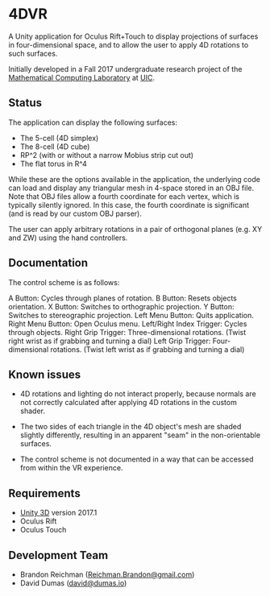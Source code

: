 # 4DVR

A Unity application for Oculus Rift+Touch to display projections of
surfaces in four-dimensional space, and to allow the user to apply 4D
rotations to such surfaces.

Initially developed in a Fall 2017 undergraduate research project of
the [Mathematical Computing Laboratory](http://mcl.math.uic.edu/) at
[UIC](http://uic.edu/).

## Status

The application can display the following surfaces:

* The 5-cell (4D simplex)
* The 8-cell (4D cube)
* RP^2 (with or without a narrow Mobius strip cut out)
* The flat torus in R^4

While these are the options available in the application, the
underlying code can load and display any triangular mesh in 4-space
stored in an OBJ file.  Note that OBJ files allow a fourth coordinate
for each vertex, which is typically silently ignored.  In this case,
the fourth coordinate is significant (and is read by our custom OBJ
parser).

The user can apply arbitrary rotations in a pair of orthogonal planes
(e.g. XY and ZW) using the hand controllers.

## Documentation

The control scheme is as follows:

A Button: Cycles through planes of rotation.
B Button: Resets objects orientation.
X Button: Switches to orthographic projection.
Y Button: Switches to stereographic projection.
Left Menu Button: Quits application.
Right Menu Button: Open Oculus menu.
Left/Right Index Trigger: Cycles through objects.
Right Grip Trigger: Three-dimensional rotations. (Twist right wrist as if grabbing and turning a dial)
Left Grip Trigger: Four-dimensional rotations. (Twist left wrist as if grabbing and turning a dial)


## Known issues

* 4D rotations and lighting do not interact properly, because normals
  are not correctly calculated after applying 4D rotations in the
  custom shader.

* The two sides of each triangle in the 4D object's mesh are shaded
  slightly differently, resulting in an apparent "seam" in the
  non-orientable surfaces.

* The control scheme is not documented in a way that can be accessed
  from within the VR experience.

## Requirements

* [Unity 3D](http://unity3d.com/version) version 2017.1
* Oculus Rift
* Oculus Touch

## Development Team

* Brandon Reichman (<Reichman.Brandon@gmail.com>)
* David Dumas (<david@dumas.io>)
